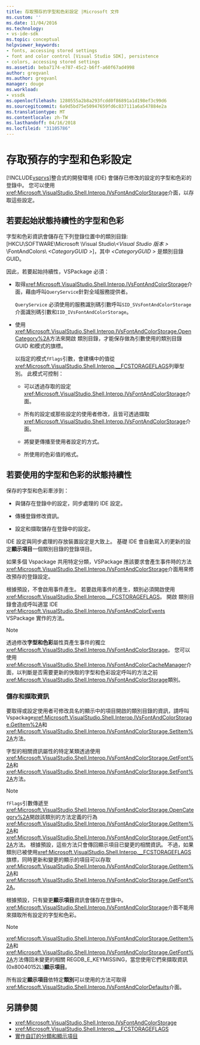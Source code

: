 ```yaml
---
title: 存取預存的字型和色彩設定 |Microsoft 文件
ms.custom: ''
ms.date: 11/04/2016
ms.technology:
- vs-ide-sdk
ms.topic: conceptual
helpviewer_keywords:
- fonts, accessing stored settings
- font and color control [Visual Studio SDK], persistence
- colors, accessing stored settings
ms.assetid: beba7174-e787-45c2-b6ff-a60f67ad4998
author: gregvanl
ms.author: gregvanl
manager: douge
ms.workload:
- vssdk
ms.openlocfilehash: 1280555a2b8a293fcdd0f86891a1d198ef3c99d6
ms.sourcegitcommit: 6a9d5bd75e50947659fd6c837111a6a547884e2a
ms.translationtype: MT
ms.contentlocale: zh-TW
ms.lasthandoff: 04/16/2018
ms.locfileid: "31105786"
---
```

# <a name="accessing-stored-font-and-color-settings"></a>存取預存的字型和色彩設定
[!INCLUDE[vsprvs](../code-quality/includes/vsprvs_md.md)]整合式的開發環境 (IDE) 會儲存已修改的設定的字型和色彩的登錄中。 您可以使用<xref:Microsoft.VisualStudio.Shell.Interop.IVsFontAndColorStorage>介面，以存取這些設定。

## <a name="to-initiate-state-persistence-of-fonts-and-colors"></a>若要起始狀態持續性的字型和色彩
 字型和色彩資訊會儲存在下列登錄位置中的類別目錄: [HKCU\SOFTWARE\Microsoft \Visual Studio\\*\<Visual Studio 版本 >* \FontAndColors\\ *\<CategoryGUID >*]，其中 *\<CategoryGUID >* 是類別目錄 GUID。

 因此，若要起始持續性，VSPackage 必須：

-   取得<xref:Microsoft.VisualStudio.Shell.Interop.IVsFontAndColorStorage>介面，藉由呼叫`QueryService`針對全域服務提供者。

     `QueryService` 必須使用的服務識別碼引數呼叫`SID_SVsFontAndColorStorage`介面識別碼引數和`IID_IVsFontAndColorStorage`。

-   使用<xref:Microsoft.VisualStudio.Shell.Interop.IVsFontAndColorStorage.OpenCategory%2A>方法來開啟 類別目錄，才能保存做為引數使用的類別目錄 GUID 和模式的旗標。

     以指定的模式`fFlags`引數，會建構中的值從<xref:Microsoft.VisualStudio.Shell.Interop.__FCSTORAGEFLAGS>列舉型別。 此模式可控制：

    -   可以透過存取的設定<xref:Microsoft.VisualStudio.Shell.Interop.IVsFontAndColorStorage>介面。

    -   所有的設定或那些設定的使用者修改，且皆可透過擷取<xref:Microsoft.VisualStudio.Shell.Interop.IVsFontAndColorStorage>介面。

    -   將變更傳播至使用者設定的方式。

    -   所使用的色彩值的格式。

## <a name="to-use-state-persistence-of-fonts-and-colors"></a>若要使用的字型和色彩的狀態持續性
 保存的字型和色彩牽涉到：

-   與儲存在登錄中的設定，同步處理的 IDE 設定。

-   傳播登錄修改資訊。

-   設定和擷取儲存在登錄中的設定。

 IDE 設定與同步處理的存放裝置設定是大致上。 基礎 IDE 會自動寫入的更新的設定**顯示項目**一個類別目錄的登錄項目。

 如果多個 Vspackage 共用特定分類，VSPackage 應該要求會產生事件時的方法<xref:Microsoft.VisualStudio.Shell.Interop.IVsFontAndColorStorage>介面用來修改預存的登錄設定。

 根據預設，不會啟用事件產生。 若要啟用事件的產生，類別必須開啟使用<xref:Microsoft.VisualStudio.Shell.Interop.__FCSTORAGEFLAGS>。 開啟 類別目錄會造成呼叫適當 IDE <xref:Microsoft.VisualStudio.Shell.Interop.IVsFontAndColorEvents> VSPackage 實作的方法。

> [!NOTE]
>  透過修改**字型和色彩**屬性頁產生事件的獨立<xref:Microsoft.VisualStudio.Shell.Interop.IVsFontAndColorStorage>。 您可以使用<xref:Microsoft.VisualStudio.Shell.Interop.IVsFontAndColorCacheManager>介面，以判斷是否需要更新的快取的字型和色彩設定呼叫的方法之前<xref:Microsoft.VisualStudio.Shell.Interop.IVsFontAndColorStorage>類別。

### <a name="storing-and-retrieving-information"></a>儲存和擷取資訊
 要取得或設定使用者可修改具名的顯示中的項目開啟的類別目錄的資訊，請呼叫 Vspackage<xref:Microsoft.VisualStudio.Shell.Interop.IVsFontAndColorStorage.GetItem%2A>和<xref:Microsoft.VisualStudio.Shell.Interop.IVsFontAndColorStorage.SetItem%2A>方法。

 字型的相關資訊屬性的特定某類透過使用<xref:Microsoft.VisualStudio.Shell.Interop.IVsFontAndColorStorage.GetFont%2A>和<xref:Microsoft.VisualStudio.Shell.Interop.IVsFontAndColorStorage.SetFont%2A>方法。

> [!NOTE]
>  `fFlags`引數傳遞至<xref:Microsoft.VisualStudio.Shell.Interop.IVsFontAndColorStorage.OpenCategory%2A>開啟該類別的方法定義的行為<xref:Microsoft.VisualStudio.Shell.Interop.IVsFontAndColorStorage.GetItem%2A>和<xref:Microsoft.VisualStudio.Shell.Interop.IVsFontAndColorStorage.GetFont%2A>方法。 根據預設，這些方法只會傳回顯示項目已變更的相關資訊。 不過，如果類別已被使用<xref:Microsoft.VisualStudio.Shell.Interop.__FCSTORAGEFLAGS>旗標，同時更新和變更的顯示的項目可以存取<xref:Microsoft.VisualStudio.Shell.Interop.IVsFontAndColorStorage.GetItem%2A>和<xref:Microsoft.VisualStudio.Shell.Interop.IVsFontAndColorStorage.GetFont%2A>。

 根據預設，只有變更**顯示項目**資訊會儲存在登錄中。 <xref:Microsoft.VisualStudio.Shell.Interop.IVsFontAndColorStorage>介面不能用來擷取所有設定的字型和色彩。

> [!NOTE]
>  <xref:Microsoft.VisualStudio.Shell.Interop.IVsFontAndColorStorage.GetItem%2A>和<xref:Microsoft.VisualStudio.Shell.Interop.IVsFontAndColorStorage.GetFont%2A>方法傳回未變更的相關 REGDB_E_KEYMISSING，當您使用它們來擷取資訊 (0x80040152L)**顯示項目**。

 所有設定**顯示項目**依特定**類別**可以使用的方法可取得<xref:Microsoft.VisualStudio.Shell.Interop.IVsFontAndColorDefaults>介面。

## <a name="see-also"></a>另請參閱

- <xref:Microsoft.VisualStudio.Shell.Interop.IVsFontAndColorStorage>
- <xref:Microsoft.VisualStudio.Shell.Interop.__FCSTORAGEFLAGS>
- [實作自訂的分類和顯示項目](../extensibility/implementing-custom-categories-and-display-items.md)